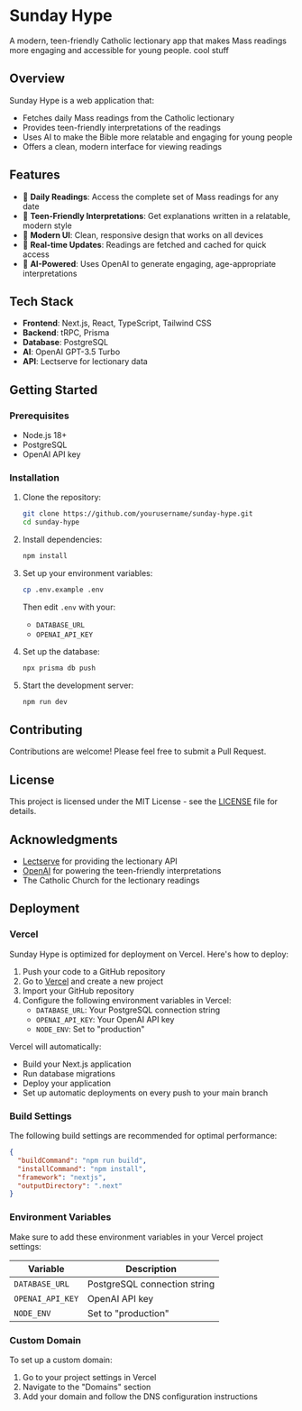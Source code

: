 # Sunday Hype

A modern, teen-friendly Catholic lectionary app that makes Mass readings more engaging and accessible for young people.
cool stuff
## Overview

Sunday Hype is a web application that:
- Fetches daily Mass readings from the Catholic lectionary
- Provides teen-friendly interpretations of the readings
- Uses AI to make the Bible more relatable and engaging for young people
- Offers a clean, modern interface for viewing readings

## Features

- 📖 **Daily Readings**: Access the complete set of Mass readings for any date
- 🎯 **Teen-Friendly Interpretations**: Get explanations written in a relatable, modern style
- 📱 **Modern UI**: Clean, responsive design that works on all devices
- 🔄 **Real-time Updates**: Readings are fetched and cached for quick access
- 🤖 **AI-Powered**: Uses OpenAI to generate engaging, age-appropriate interpretations

## Tech Stack

- **Frontend**: Next.js, React, TypeScript, Tailwind CSS
- **Backend**: tRPC, Prisma
- **Database**: PostgreSQL
- **AI**: OpenAI GPT-3.5 Turbo
- **API**: Lectserve for lectionary data

## Getting Started

### Prerequisites

- Node.js 18+
- PostgreSQL
- OpenAI API key

### Installation

1. Clone the repository:
   ```bash
   git clone https://github.com/yourusername/sunday-hype.git
   cd sunday-hype
   ```

2. Install dependencies:
   ```bash
   npm install
   ```

3. Set up your environment variables:
   ```bash
   cp .env.example .env
   ```
   Then edit `.env` with your:
   - `DATABASE_URL`
   - `OPENAI_API_KEY`

4. Set up the database:
   ```bash
   npx prisma db push
   ```

5. Start the development server:
   ```bash
   npm run dev
   ```

## Contributing

Contributions are welcome! Please feel free to submit a Pull Request.

## License

This project is licensed under the MIT License - see the [LICENSE](LICENSE) file for details.

## Acknowledgments

- [Lectserve](https://www.lectserve.com/) for providing the lectionary API
- [OpenAI](https://openai.com/) for powering the teen-friendly interpretations
- The Catholic Church for the lectionary readings

## Deployment

### Vercel

Sunday Hype is optimized for deployment on Vercel. Here's how to deploy:

1. Push your code to a GitHub repository
2. Go to [Vercel](https://vercel.com) and create a new project
3. Import your GitHub repository
4. Configure the following environment variables in Vercel:
   - `DATABASE_URL`: Your PostgreSQL connection string
   - `OPENAI_API_KEY`: Your OpenAI API key
   - `NODE_ENV`: Set to "production"

Vercel will automatically:
- Build your Next.js application
- Run database migrations
- Deploy your application
- Set up automatic deployments on every push to your main branch

### Build Settings

The following build settings are recommended for optimal performance:

```json
{
  "buildCommand": "npm run build",
  "installCommand": "npm install",
  "framework": "nextjs",
  "outputDirectory": ".next"
}
```

### Environment Variables

Make sure to add these environment variables in your Vercel project settings:

| Variable | Description |
|----------|-------------|
| `DATABASE_URL` | PostgreSQL connection string |
| `OPENAI_API_KEY` | OpenAI API key |
| `NODE_ENV` | Set to "production" |

### Custom Domain

To set up a custom domain:
1. Go to your project settings in Vercel
2. Navigate to the "Domains" section
3. Add your domain and follow the DNS configuration instructions

